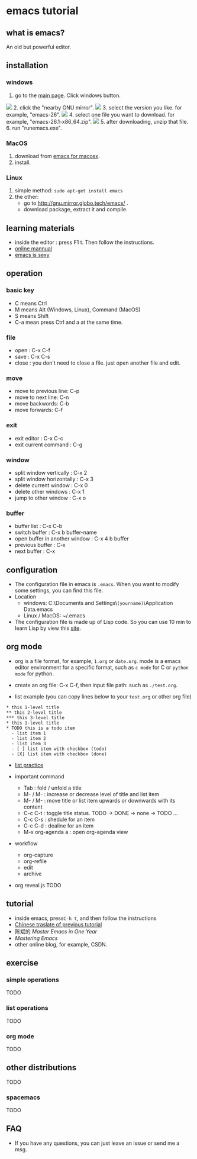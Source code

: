 # emacs tutorial
## what is emacs?
An old but powerful editor.
## installation
### windows
1. go to the [main page](https://www.gnu.org/software/emacs/). Click windows button.
<img src="pic/main-page.png">
2. click the "nearby GNU mirror".
<img src="pic/windows-download-link.png">
3. select the version you like. for example, "emacs-26".
<img src="pic/select-page-1.png">
4. select one file you want to download. for example, "emacs-26.1-x86_64.zip".
<img src="pic/select-page-2.png">
5. after downloading, unzip that file.
6. run "runemacs.exe".

### MacOS
1. download from [emacs for macosx](https://emacsformacosx.com/).
2. install.

### Linux
1. simple method: `sudo apt-get install emacs`
2. the other: 
   - go to http://gnu.mirror.globo.tech/emacs/ .
   - download package, extract it and compile.

## learning materials
* inside the editor : press F1 t. Then follow the instructions.
* [online mannual](https://www.gnu.org/software/emacs/manual/html_node/emacs/index.html)
* [emacs is sexy](http://emacs.sexy/)

## operation
### basic key
* C means Ctrl
* M means Alt (Windows, Linux), Command (MacOS)
* S means Shift
* C-a mean press Ctrl and a at the same time. 

### file
* open : C-x C-f
* save : C-x C-s
* close : you don't need to close a file. just open another file and edit.

### move
* move to previous line: C-p
* move to next line: C-n
* move backwords: C-b
* move forwards: C-f

### exit
* exit editor : C-x C-c
* exit current command : C-g

### window
* split window vertically : C-x 2
* split window horizontally : C-x 3
* delete current window : C-x 0
* delete other windows : C-x 1
* jump to other window : C-x o

### buffer
* buffer list : C-x C-b
* switch buffer : C-x b buffer-name
* open buffer in another window : C-x 4 b buffer
* previous buffer : C-x <LEFT>
* next buffer : C-x <RIGHT>

## configuration
* The configuration file in emacs is `.emacs`.  When you want to modify some settings, you can find this file.
* Location
  - windows: C:\Documents and Settings\\`(yourname)`\Application Data\.emacs
  - Linux / MacOS: ~/.emacs
* The configuration file is made up of Lisp code.  So you can use 10 min to learn Lisp by view this [site](https://learnxinyminutes.com/docs/elisp/).

## org mode
* org is a file format, for example, `1.org` or `date.org`.  mode is a emacs editor environment for a specific format, such as `c mode` for C or `python mode` for python.

* create an org file: C-x C-f, then input file path: such as `./test.org`.

* list example (you can copy lines below to your `test.org` or other org file)
```org-mode
* this 1-level title
** this 2-level title
*** this 3-level title
* this 1-level title
* TODO this is a todo item
  - list item 1
  - list item 2
  - list item 3
  - [ ] list item with checkbox (todo)
  - [X] list item with checkbox (done)
```
  - [list practice](practice/list.org)

* important command
  - Tab : fold / unfold a title
  - M-<LEFT> / M-<RIGHT> : increase or decrease level of title and list item
  - M-<UP> / M-<DOWN> : move title or list item upwards or downwards with its content
  - C-c C-t : toggle title status. TODO -> DONE -> none -> TODO ...
  - C-c C-s : shedule for an item
  - C-c C-d : dealine for an item
  - M-x org-agenda a : open org-agenda view

* workflow
  - org-capture
  - org-refile
  - edit
  - archive

* org reveal.js
TODO


## tutorial
* inside emacs, press`C-h t`, and then follow the instructions
* [Chinese traslate of previous tutorial](https://zhuanlan.zhihu.com/p/27299756)
* 陈斌的 *Master Emacs in One Year*
* *Mastering Emacs*
* other online blog, for example, CSDN.

## exercise
### simple operations
TODO
### list operations
TODO
### org mode
TODO


## other distributions
TODO
### spacemacs
TODO

## FAQ
* If you have any questions, you can just leave an issue or send me a msg.
